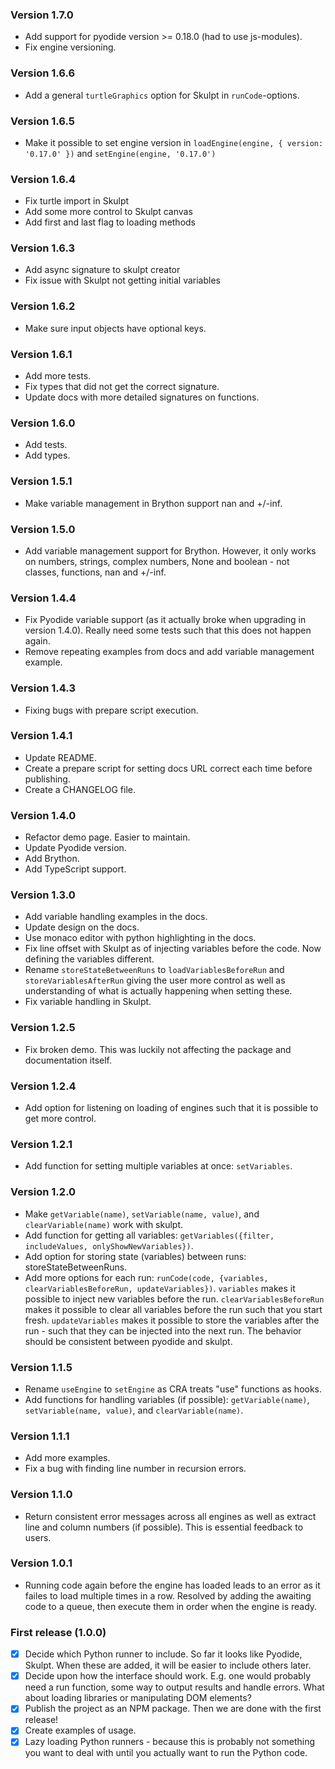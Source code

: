 ### Version 1.7.0

- Add support for pyodide version >= 0.18.0 (had to use js-modules).
- Fix engine versioning.

### Version 1.6.6

- Add a general `turtleGraphics` option for Skulpt in `runCode`-options.

### Version 1.6.5

- Make it possible to set engine version in `loadEngine(engine, { version: '0.17.0' })` and `setEngine(engine, '0.17.0')`

### Version 1.6.4

- Fix turtle import in Skulpt
- Add some more control to Skulpt canvas
- Add first and last flag to loading methods

### Version 1.6.3

- Add async signature to skulpt creator
- Fix issue with Skulpt not getting initial variables

### Version 1.6.2

- Make sure input objects have optional keys.

### Version 1.6.1

- Add more tests.
- Fix types that did not get the correct signature.
- Update docs with more detailed signatures on functions.

### Version 1.6.0

- Add tests.
- Add types.

### Version 1.5.1

- Make variable management in Brython support nan and +/-inf.

### Version 1.5.0

- Add variable management support for Brython. However, it only works on numbers, strings, complex numbers, None and boolean - not classes, functions, nan and +/-inf.

### Version 1.4.4

- Fix Pyodide variable support (as it actually broke when upgrading in version 1.4.0). Really need some tests such that this does not happen again.
- Remove repeating examples from docs and add variable management example.

### Version 1.4.3

- Fixing bugs with prepare script execution.

### Version 1.4.1

- Update README.
- Create a prepare script for setting docs URL correct each time before publishing.
- Create a CHANGELOG file.

### Version 1.4.0

- Refactor demo page. Easier to maintain.
- Update Pyodide version.
- Add Brython.
- Add TypeScript support.

### Version 1.3.0

- Add variable handling examples in the docs.
- Update design on the docs.
- Use monaco editor with python highlighting in the docs.
- Fix line offset with Skulpt as of injecting variables before the code. Now defining the variables different.
- Rename `storeStateBetweenRuns` to `loadVariablesBeforeRun` and `storeVariablesAfterRun` giving the user more control as well as understanding of what is actually happening when setting these.
- Fix variable handling in Skulpt.

### Version 1.2.5

- Fix broken demo. This was luckily not affecting the package and documentation itself.

### Version 1.2.4

- Add option for listening on loading of engines such that it is possible to get more control.

### Version 1.2.1

- Add function for setting multiple variables at once: `setVariables`.

### Version 1.2.0

- Make `getVariable(name)`, `setVariable(name, value)`, and `clearVariable(name)` work with skulpt.
- Add function for getting all variables: `getVariables({filter, includeValues, onlyShowNewVariables})`.
- Add option for storing state (variables) between runs: storeStateBetweenRuns.
- Add more options for each run: `runCode(code, {variables, clearVariablesBeforeRun, updateVariables})`. `variables` makes it possible to inject new variables before the run. `clearVariablesBeforeRun` makes it possible to clear all variables before the run such that you start fresh. `updateVariables` makes it possible to store the variables after the run - such that they can be injected into the next run. The behavior should be consistent between pyodide and skulpt.

### Version 1.1.5

- Rename `useEngine` to `setEngine` as CRA treats "use" functions as hooks.
- Add functions for handling variables (if possible): `getVariable(name)`, `setVariable(name, value)`, and `clearVariable(name)`.

### Version 1.1.1

- Add more examples.
- Fix a bug with finding line number in recursion errors.

### Version 1.1.0

- Return consistent error messages across all engines as well as extract line and column numbers (if possible). This is essential feedback to users.

### Version 1.0.1

- Running code again before the engine has loaded leads to an error as it failes to load multiple times in a row. Resolved by adding the awaiting code to a queue, then execute them in order when the engine is ready.

### First release (1.0.0)

- [x] Decide which Python runner to include. So far it looks like Pyodide, Skulpt. When these are added, it will be easier to include others later.
- [x] Decide upon how the interface should work. E.g. one would probably need a run function, some way to output results and handle errors. What about loading libraries or manipulating DOM elements?
- [x] Publish the project as an NPM package. Then we are done with the first release!
- [x] Create examples of usage.
- [x] Lazy loading Python runners - because this is probably not something you want to deal with until you actually want to run the Python code.
